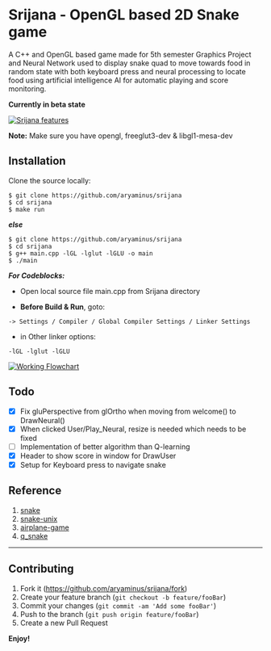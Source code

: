 # Srijana - OpenGL based 2D Snake game
A C++ and OpenGL based game made for 5th semester Graphics Project and Neural Network used to display snake quad to move towards food in random state with both keyboard press and neural processing to locate food using artificial intelligence AI for automatic playing and score monitoring.

**Currently in beta state**

[![Srijana features](https://i.imgur.com/FDGpiwp.gif)](https://github.com/aryaminus/srijana)

**Note:**
Make sure you have opengl, freeglut3-dev & libgl1-mesa-dev 

## Installation

Clone the source locally:
```
$ git clone https://github.com/aryaminus/srijana
$ cd srijana
$ make run
```
***else***
```
$ git clone https://github.com/aryaminus/srijana
$ cd srijana
$ g++ main.cpp -lGL -lglut -lGLU -o main
$ ./main
```

***For Codeblocks:***

- Open local source file main.cpp from Srijana directory

- **Before Build & Run**, goto:
```
-> Settings / Compiler / Global Compiler Settings / Linker Settings
```

- in Other linker options:
```
-lGL -lglut -lGLU
```

[![Working Flowchart](https://i.imgur.com/ZA5RDfW.png)](https://i.imgur.com/ZA5RDfW.png)

## Todo
- [x] Fix gluPerspective from glOrtho when moving from welcome() to DrawNeural()
- [x] When clicked User/Play_Neural, resize is needed which needs to be fixed
- [ ] Implementation of better algorithm than Q-learning
- [x] Header to show score in window for DrawUser
- [x] Setup for Keyboard press to navigate snake

## Reference
1. <a href="https://github.com/Shanta-chan/Snake" target="_blank">snake</a>
2. <a href="https://github.com/Ilyomix/Snake_Unix" target="_blank">snake-unix</a>
3. <a href="https://github.com/arpithank/Computer-Graphics-Airplane-Game" target="_blank">airplane-game</a>
4. <a href="https://github.com/inf0-warri0r/q_snake" target="_blank">q_snake</a>


-----------------------------------------------------------------------------------------------------------

## Contributing

1. Fork it (<https://github.com/aryaminus/srijana/fork>)
2. Create your feature branch (`git checkout -b feature/fooBar`)
3. Commit your changes (`git commit -am 'Add some fooBar'`)
4. Push to the branch (`git push origin feature/fooBar`)
5. Create a new Pull Request

**Enjoy!**

